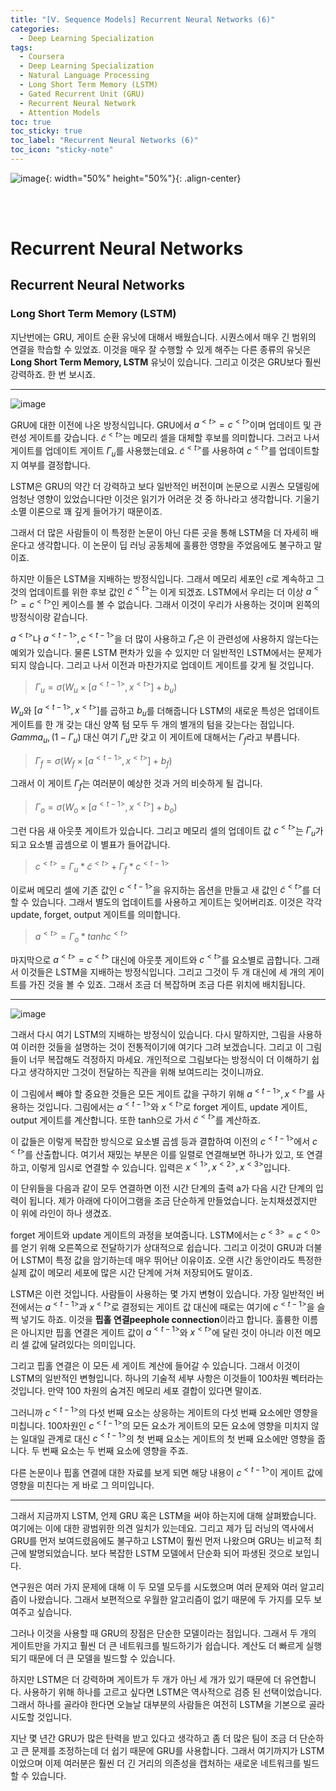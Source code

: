 ```yaml
---
title: "[Ⅴ. Sequence Models] Recurrent Neural Networks (6)"
categories:
  - Deep Learning Specialization
tags:
  - Coursera
  - Deep Learning Specialization
  - Natural Language Processing
  - Long Short Term Memory (LSTM)
  - Gated Recurrent Unit (GRU)
  - Recurrent Neural Network
  - Attention Models
toc: true
toc_sticky: true
toc_label: "Recurrent Neural Networks (6)"
toc_icon: "sticky-note"
---
```


![image](https://user-images.githubusercontent.com/55765292/187809649-f4918caf-ae96-4f46-a0cf-42ba990450d9.png){: width="50%" height="50%"}{: .align-center}

<br><br>

# Recurrent Neural Networks

## Recurrent Neural Networks

### Long Short Term Memory (LSTM)

지난번에는 GRU, 게이트 순환 유닛에 대해서 배웠습니다. 시퀀스에서 매우 긴 범위의 연결을 학습할 수 있었죠. 이것을 매우 잘 수행할 수 있게 해주는 다른 종류의 유닛은 **Long Short Term Memory, LSTM** 유닛이 있습니다. 그리고 이것은 GRU보다 훨씬 강력하죠. 한 번 보시죠.

---

![image](https://user-images.githubusercontent.com/55765292/188659783-95c48206-c28b-490b-9c14-338477aaa491.png)

GRU에 대한 이전에 나온 방정식입니다. GRU에서 $a^{< t>} = c^{< t>}$이며 업데이트 및 관련성 게이트를 갖습니다. $\tilde{c}^{< t>}$는 메모리 셀을 대체할 후보를 의미합니다. 그러고 나서 게이트를 업데이트 게이트 $\Gamma_u$를 사용했는데요. $\tilde{c}^{< t>}$를 사용하여 $c^{< t>}$를 업데이트할지 여부를 결정합니다.

LSTM은 GRU의 약간 더 강력하고 보다 일반적인 버전이며 논문으로 시퀀스 모델링에 엄청난 영향이 있었습니다만 이것은 읽기가 어려운 것 중 하나라고 생각합니다. 기울기 소멸 이론으로 꽤 깊게 들어가기 때문이죠.

그래서 더 많은 사람들이 이 특정한 논문이 아닌 다른 곳을 통해 LSTM을 더 자세히 배운다고 생각합니다. 이 논문이 딥 러닝 공동체에 훌륭한 영향을 주었음에도 불구하고 말이죠.

하지만 이들은 LSTM을 지배하는 방정식입니다. 그래서 메모리 세포인 $c$로 계속하고 그것의 업데이트를 위한 후보 값인 $\tilde{c}^{< t>}$는 이게 되겠죠. LSTM에서 우리는 더 이상 $a^{< t>} = c^{< t>}$인 케이스를 볼 수 없습니다. 그래서 이것이 우리가 사용하는 것이며 왼쪽의 방정식이랑 같습니다.

$a^{< t>}$나 $a^{< t-1>}, c^{< t-1>}$을 더 많이 사용하고 $\Gamma_r$은 이 관련성에 사용하지 않는다는 예외가 있습니다. 물론 LSTM 편차가 있을 수 있지만 더 일반적인 LSTM에서는 문제가 되지 않습니다. 그리고 나서 이전과 마찬가지로 업데이트 게이트를 갖게 될 것입니다.

> $\Gamma_u = \sigma(W_u \times [a^{< t-1>}, x^{< t>}] + b_u)$

$W_u$와 $[a^{< t-1>}, x^{< t>}]$를 곱하고 $b_u$를 더해줍니다 LSTM의 새로운 특성은 업데이트 게이트를 한 개 갖는 대신 양쪽 텀 모두 두 개의 별개의 텀을 갖는다는 점입니다. $Gamma_u, (1- \Gamma_u)$ 대신 여기 $\Gamma_u$만 갖고 이 게이트에 대해서는 $\Gamma_f$라고 부릅니다.

> $\Gamma_f = \sigma(W_f \times [a^{< t-1>}, x^{< t>}] + b_f)$

그래서 이 게이트 $\Gamma_f$는 여러분이 예상한 것과 거의 비슷하게 될 겁니다.

> $\Gamma_o = \sigma(W_o \times [a^{< t-1>}, x^{< t>}] + b_o)$

그런 다음 새 아웃풋 게이트가 있습니다. 그리고 메모리 셀의 업데이트 값 $c^{< t>}$는 $\Gamma_u$가 되고 요소별 곱셈으로 이 별표가 들어갑니다.

> $c^{< t>} = \Gamma_u * \tilde{c}^{< t>} + \Gamma_f * c^{< t-1>}$

이로써 메모리 셀에 기존 값인 $c^{< t-1>}$을 유지하는 옵션을 만들고 새 값인 $\tilde{c}^{< t>}$를 더할 수 있습니다. 그래서 별도의 업데이트를 사용하고 게이트는 잊어버리죠. 이것은 각각 update, forget, output 게이트를 의미합니다.

> $a^{< t>} = \Gamma_o * tanhc^{< t>}$

마지막으로 $a^{< t>} = c^{< t>}$ 대신에 아웃풋 게이트와 $c^{< t>}$를 요소별로 곱합니다. 그래서 이것들은 LSTM을 지배하는 방정식입니다. 그리고 그것이 두 개 대신에 세 개의 게이트를 가진 것을 볼 수 있죠. 그래서 조금 더 복잡하며 조금 다른 위치에 배치됩니다.

---

![image](https://user-images.githubusercontent.com/55765292/188659874-4bf2c287-940c-4559-b744-1507097d1101.png)

그래서 다시 여기 LSTM의 지배하는 방정식이 있습니다. 다시 말하지만, 그림을 사용하여 이러한 것들을 설명하는 것이 전통적이기에 여기다 그려 보겠습니다. 그리고 이 그림들이 너무 복잡해도 걱정하지 마세요. 개인적으로 그림보다는 방정식이 더 이해하기 쉽다고 생각하지만 그것이 전달하는 직관을 위해 보여드리는 것이니까요.

이 그림에서 빼야 할 중요한 것들은 모든 게이트 값을 구하기 위해 $a^{< t-1>}, x^{< t>}$를 사용하는 것입니다. 그림에서는 $a^{< t-1>}$와 $x^{< t>}$로 forget 게이트, update 게이트, output 게이트를 계산합니다. 또한 tanh으로 가서 $\tilde{c}^{< t>}$를 계산하죠.

이 값들은 이렇게 복잡한 방식으로 요소별 곱셈 등과 결합하여 이전의 $c^{< t-1>}$에서 $c^{< t>}$를 산출합니다. 여기서 재밌는 부분은 이를 일렬로 연결해보면 하나가 있고, 또 연결하고, 이렇게 임시로 연결할 수 있습니다. 입력은 $x^{<1>},x^{<2>},x^{<3>}$입니다.

이 단위들을 다음과 같이 모두 연결하면 이전 시간 단계의 출력 a가 다음 시간 단계의 입력이 됩니다. 제가 아래에 다이어그램을 조금 단순하게 만들었습니다. 눈치채셨겠지만 이 위에 라인이 하나 생겼죠.

forget 게이트와 update 게이트의 과정을 보여줍니다. LSTM에서는 $c^{<3>} = c^{<0>}$를 얻기 위해 오른쪽으로 전달하기가 상대적으로 쉽습니다. 그리고 이것이 GRU과 더불어 LSTM이 특정 값을 암기하는데 매우 뛰어난 이유이죠. 오랜 시간 동안이라도 특정한 실제 값이 메모리 세포에 많은 시간 단계에 거쳐 저장되어도 말이죠.

LSTM은 이런 것입니다. 사람들이 사용하는 몇 가지 변형이 있습니다. 가장 일반적인 버전에서는 $a^{< t-1>}$과 $x^{< t>}$로 결정되는 게이트 값 대신에 때로는 여기에 $c^{< t-1>}$을 슬쩍 넣기도 하죠. 이것을 **핍홀 연결peephole connection**이라고 합니다. 훌륭한 이름은 아니지만 핍홀 연결은 게이트 값이 $a^{< t-1>}$와 $x^{< t>}$에 달린 것이 아니라 이전 메모리 셀 값에 달려있다는 의미입니다.

그리고 핍홀 연결은 이 모든 세 게이트 계산에 들어갈 수 있습니다. 그래서 이것이 LSTM의 일반적인 변형입니다. 하나의 기술적 세부 사항은 이것들이 100차원 벡터라는 것입니다. 만약 100 차원의 숨겨진 메모리 세포 결합이 있다면 말이죠.

그러니까 $c^{< t-1>}$의 다섯 번째 요소는 상응하는 게이트의 다섯 번째 요소에만 영향을 미칩니다. 100차원인 $c^{< t-1>}$의 모든 요소가 게이트의 모든 요소에 영향을 미치지 않는 일대일 관계로 대신 $c^{< t-1>}$의 첫 번째 요소는 게이트의 첫 번째 요소에만 영향을 줍니다. 두 번째 요소는 두 번째 요소에 영향을 주죠.

다른 논문이나 핍홀 연결에 대한 자료를 보게 되면 해당 내용이 $c^{< t-1>}$이 게이트 값에 영향을 미친다는 게 바로 그 의미입니다.

---

그래서 지금까지 LSTM, 언제 GRU 혹은 LSTM을 써야 하는지에 대해 살펴봤습니다. 여기에는 이에 대한 광범위한 의견 일치가 있는데요. 그리고 제가 딥 러닝의 역사에서 GRU를 먼저 보여드렸음에도 불구하고 LSTM이 훨씬 먼저 나왔으며 GRU는 비교적 최근에 발명되었습니다. 보다 복잡한 LSTM 모델에서 단순화 되어 파생된 것으로 보입니다.

연구원은 여러 가지 문제에 대해 이 두 모델 모두를 시도했으며 여러 문제와 여러 알고리즘이 나왔습니다. 그래서 보편적으로 우월한 알고리즘이 없기 때문에 두 가지를 모두 보여주고 싶습니다.

그러나 이것을 사용할 때 GRU의 장점은 단순한 모델이라는 점입니다. 그래서 두 개의 게이트만을 가지고 훨씬 더 큰 네트워크를 빌드하기가 쉽습니다. 계산도 더 빠르게 실행되기 때문에 더 큰 모델을 빌드할 수 있습니다.

하지만 LSTM은 더 강력하며 게이트가 두 개가 아닌 세 개가 있기 때문에 더 유연합니다. 사용하기 위해 하나를 고르고 싶다면 LSTM은 역사적으로 검증 된 선택이었습니다. 그래서 하나를 골라야 한다면 오늘날 대부분의 사람들은 여전히 LSTM을 기본으로 골라 시도할 것입니다.

지난 몇 년간 GRU가 많은 탄력을 받고 있다고 생각하고 좀 더 많은 팀이 조금 더 단순하고 큰 문제를 조정하는데 더 쉽기 때문에 GRU를 사용합니다. 그래서 여기까지가 LSTM이었으며 이제 여러분은 훨씬 더 긴 거리의 의존성을 캡처하는 새로운 네트워크를 빌드할 수 있습니다.
